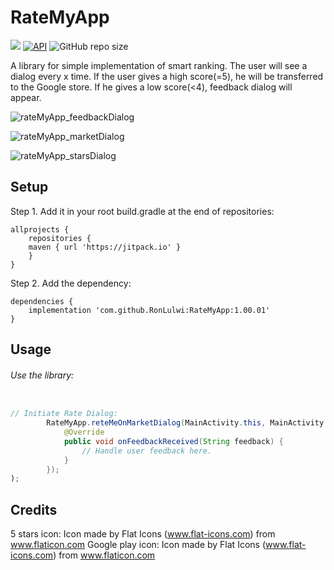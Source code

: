 # RateMyApp
[![](https://jitpack.io/v/RonLulwi/RateMyApp.svg)](https://jitpack.io/#RonLulwi/RateMyApp)
[![API](https://img.shields.io/badge/API-26%2B-green.svg?style=flat)]()
![GitHub repo size](https://img.shields.io/github/repo-size/RonLulwi/RateMyApp)

A library for simple implementation of smart ranking.
The user will see a dialog every x time.
If the user gives a high score(=5), he will be transferred to the Google store. If he gives a low score(<4), feedback dialog will appear.

![rateMyApp_feedbackDialog](https://github.com/RonLulwi/RateMyApp/assets/95926852/04b22fcb-792b-4043-91c6-45f5ce6159fb)

![rateMyApp_marketDialog](https://github.com/RonLulwi/RateMyApp/assets/95926852/77d0ceaf-d4d4-4fa6-8eea-fc555fc207fd)

![rateMyApp_starsDialog](https://github.com/RonLulwi/RateMyApp/assets/95926852/ba18ffb9-c5ad-4c83-b27a-8f551bddc55c)


## Setup
Step 1. Add it in your root build.gradle at the end of repositories:
```
allprojects {
    repositories {
	maven { url 'https://jitpack.io' }
    }
}
```

Step 2. Add the dependency:

```
dependencies {
	implementation 'com.github.RonLulwi:RateMyApp:1.00.01'
}
```
## Usage

###### Use the library:
```java

// Initiate Rate Dialog:
        RateMyApp.reteMeOnMarketDialog(MainActivity.this, MainActivity.this, R.mipmap.ic_launcher, new RateMyApp.FeedbackReceivedListener() {
            @Override
            public void onFeedbackReceived(String feedback) {
                // Handle user feedback here.
            }
        });
);

```


## Credits

5 stars icon:
Icon made by Flat Icons (www.flat-icons.com) from www.flaticon.com
Google play icon:
Icon made by Flat Icons (www.flat-icons.com) from www.flaticon.com
